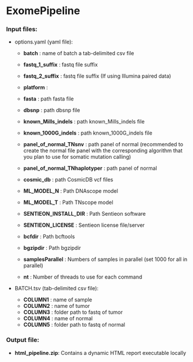 # ExomePipeline

### Input files:
- options.yaml (yaml file): 
	- **batch** : name of batch a tab-delimited csv file

	- **fastq_1_suffix** : fastq file suffix
	- **fastq_2_suffix** : fastq file suffix (If using Illumina paired data)
	- **platform** : 

	- **fasta** : path fasta file 
	- **dbsnp** : path dbsnp file  
	- **known_Mills_indels** : path known_Mills_indels file  
	- **known_1000G_indels** : path known_1000G_indels file  

	- **panel_of_normal_TNsnv** : path panel of normal (recommended to create the normal file panel with the corresponding algorithm that you plan to use for somatic mutation calling)
	- **panel_of_normal_TNhaplotyper** : path panel of normal
	- **cosmic_db** : path CosmicDB vcf files 

	- **ML_MODEL_N** : Path DNAscope model 
	- **ML_MODEL_T** : Path TNscope model

	- **SENTIEON_INSTALL_DIR** : Path Sentieon software 
	- **SENTIEON_LICENSE** : Sentieon license file/server

	- **bcfdir** : Path bcftools

	- **bgzipdir** : Path bgzipdir

	- **samplesParallel** : Numbers of samples in parallel (set 1000 for all in parallel)
	- **nt** : Number of threads to use for each command
 
- BATCH.tsv (tab-delimited csv file): 
	- **COLUMN1** : name of sample
	- **COLUMN2** : name of tumor
	- **COLUMN3** : folder path to fastq of tumor
	- **COLUMN4** : name of normal
	- **COLUMN5** : folder path to fastq of normal

### Output file:
- **html_pipeline.zip**: Contains a dynamic HTML report executable locally